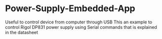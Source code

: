# Power-Supply-Embedded-App
Useful to control device from computer through USB
This an example to control Rigol DP831 power supply using 
Serial commands that is explained in the datasheet
[](https://github.com/protongamer/Power-Supply-Embedded-App/blob/main/display.png?raw=true)
